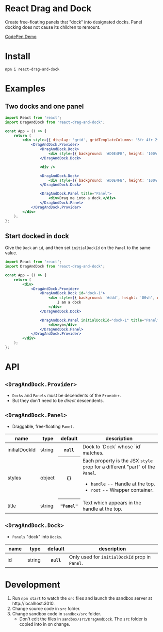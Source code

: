 # React Drag and Dock

Create free-floating panels that "dock" into designated docks. Panel docking does not cause its children to remount.

[CodePen Demo](https://codepen.io/goodoldneon/pen/WPraLE)

# Install

`npm i react-drag-and-dock`

# Examples

## Two docks and one panel

```jsx
import React from 'react';
import DragAndDock from 'react-drag-and-dock';

const App = () => {
    return (
        <div style={{ display: 'grid', gridTemplateColumns: '3fr 4fr 2fr', height: '80vh' }}>
            <DragAndDock.Provider>
                <DragAndDock.Dock>
                    <div style={{ background: '#D0E4FB', height: '100%' }}>I am a dock</div>
                </DragAndDock.Dock>

                <div />

                <DragAndDock.Dock>
                    <div style={{ background: '#D0E4FB', height: '100%' }}>I am a dock</div>
                </DragAndDock.Dock>

                <DragAndDock.Panel title="Panel">
                    <div>Drag me into a dock.</div>
                </DragAndDock.Panel>
            </DragAndDock.Provider>
        </div>
    );
};
```

## Start docked in dock

Give the `Dock` an `id`, and then set `initialDockId` on the `Panel` to the same value.

```jsx
import React from 'react';
import DragAndDock from 'react-drag-and-dock';

const App = () => {
    return (
        <div>
            <DragAndDock.Provider>
                <DragAndDock.Dock id="dock-1">
                    <div style={{ background: '#ddd', height: '80vh', width: '50vw' }}>
                        I am a dock
                    </div>
                </DragAndDock.Dock>

                <DragAndDock.Panel initialDockId="dock-1" title="Panel">
                    <div>yo</div>
                </DragAndDock.Panel>
            </DragAndDock.Provider>
        </div>
    );
};
```

# API

## `<DragAndDock.Provider>`

-   `Docks` and `Panels` must be decendents of the `Provider`.
-   But they don't need to be _direct_ descendents.

## `<DragAndDock.Panel>`

-   Draggable, free-floating `Panel`.

<table class="table table-bordered table-striped">
    <thead>
    <tr>
        <th style="width: 50px;">name</th>
        <th style="width: 50px;">type</th>
        <th>default</th>
        <th>description</th>
    </tr>
    </thead>
    <tbody>
      <tr>
          <td>initialDockId</td>
          <td>string</td>
          <th><code>null</code></th>
          <td>Dock to `Dock` whose `id` matches.</td>
      </tr>
      <tr>
        <td>styles</td>
        <td>object</td>
        <th><code>{}</code></th>
        <td>
            Each property is the JSX <code>style</code> prop for a different "part" of the <code>Panel</code>.
            <ul>
                <li><code>handle</code> -- Handle at the top.
                <li><code>root</code> -- Wrapper container.
            </ul>
        </td>
      </tr>
      <tr>
          <td>title</td>
          <td>string</td>
          <th><code>"Panel"</code></th>
          <td>Text which appears in the handle at the top.</td>
      </tr>
    </tbody>
</table>

## `<DragAndDock.Dock>`

-   `Panels` "dock" into `Docks`.

<table class="table table-bordered table-striped">
    <thead>
    <tr>
        <th style="width: 50px;">name</th>
        <th style="width: 50px;">type</th>
        <th>default</th>
        <th>description</th>
    </tr>
    </thead>
    <tbody>
      <tr>
          <td>id</td>
          <td>string</td>
          <th><code>null</code></th>
          <td>Only used for <code>initialDockId</code> prop in <code>Panel</code>.</td>
      </tr>
    </tbody>
</table>

# Development

1. Run `npm start` to watch the `src` files and launch the sandbox server at http://localhost:3010.
2. Change source code in `src` folder.
3. Change sandbox code in `sandbox/src` folder.
    - Don't edit the files in `sandbox/src/DragAndDock`. The `src` folder is copied into in on change.
